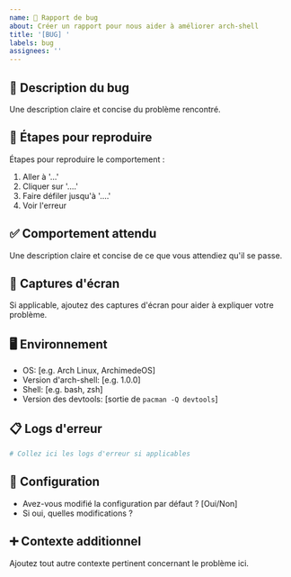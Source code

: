 ```yaml
---
name: 🐛 Rapport de bug
about: Créer un rapport pour nous aider à améliorer arch-shell
title: '[BUG] '
labels: bug
assignees: ''
---
```


## 🐛 Description du bug
Une description claire et concise du problème rencontré.

## 🔄 Étapes pour reproduire
Étapes pour reproduire le comportement :
1. Aller à '...'
2. Cliquer sur '....'
3. Faire défiler jusqu'à '....'
4. Voir l'erreur

## ✅ Comportement attendu
Une description claire et concise de ce que vous attendiez qu'il se passe.

## 📱 Captures d'écran
Si applicable, ajoutez des captures d'écran pour aider à expliquer votre problème.

## 🖥️ Environnement
 - OS: [e.g. Arch Linux, ArchimedeOS]
 - Version d'arch-shell: [e.g. 1.0.0]
 - Shell: [e.g. bash, zsh]
 - Version des devtools: [sortie de `pacman -Q devtools`]

## 📋 Logs d'erreur
```bash
# Collez ici les logs d'erreur si applicables
```

## 🔧 Configuration
- Avez-vous modifié la configuration par défaut ? [Oui/Non]
- Si oui, quelles modifications ?

## ➕ Contexte additionnel
Ajoutez tout autre contexte pertinent concernant le problème ici.
